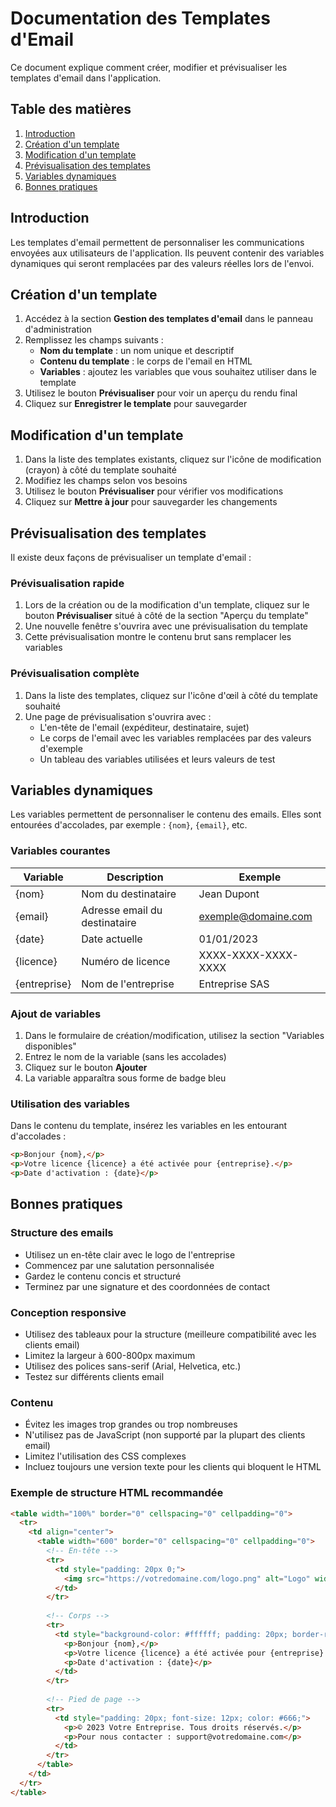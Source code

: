 # Documentation des Templates d'Email

Ce document explique comment créer, modifier et prévisualiser les templates d'email dans l'application.

## Table des matières

1. [Introduction](#introduction)
2. [Création d'un template](#création-dun-template)
3. [Modification d'un template](#modification-dun-template)
4. [Prévisualisation des templates](#prévisualisation-des-templates)
5. [Variables dynamiques](#variables-dynamiques)
6. [Bonnes pratiques](#bonnes-pratiques)

## Introduction

Les templates d'email permettent de personnaliser les communications envoyées aux utilisateurs de l'application. Ils peuvent contenir des variables dynamiques qui seront remplacées par des valeurs réelles lors de l'envoi.

## Création d'un template

1. Accédez à la section **Gestion des templates d'email** dans le panneau d'administration
2. Remplissez les champs suivants :
   - **Nom du template** : un nom unique et descriptif
   - **Contenu du template** : le corps de l'email en HTML
   - **Variables** : ajoutez les variables que vous souhaitez utiliser dans le template
3. Utilisez le bouton **Prévisualiser** pour voir un aperçu du rendu final
4. Cliquez sur **Enregistrer le template** pour sauvegarder

## Modification d'un template

1. Dans la liste des templates existants, cliquez sur l'icône de modification (crayon) à côté du template souhaité
2. Modifiez les champs selon vos besoins
3. Utilisez le bouton **Prévisualiser** pour vérifier vos modifications
4. Cliquez sur **Mettre à jour** pour sauvegarder les changements

## Prévisualisation des templates

Il existe deux façons de prévisualiser un template d'email :

### Prévisualisation rapide

1. Lors de la création ou de la modification d'un template, cliquez sur le bouton **Prévisualiser** situé à côté de la section "Aperçu du template"
2. Une nouvelle fenêtre s'ouvrira avec une prévisualisation du template
3. Cette prévisualisation montre le contenu brut sans remplacer les variables

### Prévisualisation complète

1. Dans la liste des templates, cliquez sur l'icône d'œil à côté du template souhaité
2. Une page de prévisualisation s'ouvrira avec :
   - L'en-tête de l'email (expéditeur, destinataire, sujet)
   - Le corps de l'email avec les variables remplacées par des valeurs d'exemple
   - Un tableau des variables utilisées et leurs valeurs de test

## Variables dynamiques

Les variables permettent de personnaliser le contenu des emails. Elles sont entourées d'accolades, par exemple : `{nom}`, `{email}`, etc.

### Variables courantes

| Variable | Description | Exemple |
|----------|-------------|--------|
| {nom} | Nom du destinataire | Jean Dupont |
| {email} | Adresse email du destinataire | exemple@domaine.com |
| {date} | Date actuelle | 01/01/2023 |
| {licence} | Numéro de licence | XXXX-XXXX-XXXX-XXXX |
| {entreprise} | Nom de l'entreprise | Entreprise SAS |

### Ajout de variables

1. Dans le formulaire de création/modification, utilisez la section "Variables disponibles"
2. Entrez le nom de la variable (sans les accolades)
3. Cliquez sur le bouton **Ajouter**
4. La variable apparaîtra sous forme de badge bleu

### Utilisation des variables

Dans le contenu du template, insérez les variables en les entourant d'accolades :

```html
<p>Bonjour {nom},</p>
<p>Votre licence {licence} a été activée pour {entreprise}.</p>
<p>Date d'activation : {date}</p>
```

## Bonnes pratiques

### Structure des emails

- Utilisez un en-tête clair avec le logo de l'entreprise
- Commencez par une salutation personnalisée
- Gardez le contenu concis et structuré
- Terminez par une signature et des coordonnées de contact

### Conception responsive

- Utilisez des tableaux pour la structure (meilleure compatibilité avec les clients email)
- Limitez la largeur à 600-800px maximum
- Utilisez des polices sans-serif (Arial, Helvetica, etc.)
- Testez sur différents clients email

### Contenu

- Évitez les images trop grandes ou trop nombreuses
- N'utilisez pas de JavaScript (non supporté par la plupart des clients email)
- Limitez l'utilisation des CSS complexes
- Incluez toujours une version texte pour les clients qui bloquent le HTML

### Exemple de structure HTML recommandée

```html
<table width="100%" border="0" cellspacing="0" cellpadding="0">
  <tr>
    <td align="center">
      <table width="600" border="0" cellspacing="0" cellpadding="0">
        <!-- En-tête -->
        <tr>
          <td style="padding: 20px 0;">
            <img src="https://votredomaine.com/logo.png" alt="Logo" width="150">
          </td>
        </tr>
        
        <!-- Corps -->
        <tr>
          <td style="background-color: #ffffff; padding: 20px; border-radius: 4px;">
            <p>Bonjour {nom},</p>
            <p>Votre licence {licence} a été activée pour {entreprise}.</p>
            <p>Date d'activation : {date}</p>
          </td>
        </tr>
        
        <!-- Pied de page -->
        <tr>
          <td style="padding: 20px; font-size: 12px; color: #666;">
            <p>© 2023 Votre Entreprise. Tous droits réservés.</p>
            <p>Pour nous contacter : support@votredomaine.com</p>
          </td>
        </tr>
      </table>
    </td>
  </tr>
</table>
```